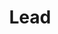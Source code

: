 ---
title: "Lead"
name: "Divya"
linkedin: "https://www.linkedin.com/in/gudapati-sai-divya-aa57511a3"
github: "https://github.com/saidivya14"
image: "images/members/divya.jpeg"
draft: false
weight: 4
---